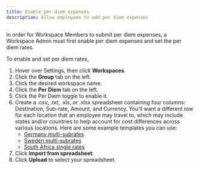 ```yaml
---
title: Enable per diem expenses
description: Allow employees to add per diem expenses
---
```

<div id="expensify-classic" markdown="1">

In order for Workspace Members to submit per diem expenses, a Workspace Admin must first enable per diem expenses and set the per diem rates. 

To enable and set per diem rates,

1. Hover over Settings, then click **Workspaces**. 
2. Click the **Group** tab on the left. 
3. Click the desired workspace name. 
4. Click the **Per Diem** tab on the left. 
5. Click the Per Diem toggle to enable it. 
6. Create a .csv, .txt, .xls, or .xlsx spreadsheet containing four columns: Destination, Sub-rate, Amount, and Currency. You’ll want a different row for each location that an employee may travel to, which may include states and/or countries to help account for cost differences across various locations. Here are some example templates you can use:
   - [Germany multi-subrates](https://community.expensify.com/home/leaving?allowTrusted=1&target=https%3A%2F%2Fs3-us-west-1.amazonaws.com%2Fconcierge-responses-expensify-com%2Fuploads%252F1596692482998-Germany%2B-%2BPer%2BDiem.csv)
   - [Sweden multi-subrates](https://community.expensify.com/home/leaving?allowTrusted=1&target=https%3A%2F%2Fs3-us-west-1.amazonaws.com%2Fconcierge-responses-expensify-com%2Fuploads%252F1604410653223-Swedish%2BPer%2BDiem%2BRates.csv)
   - [South Africa single rates](https://community.expensify.com/home/leaving?allowTrusted=1&target=https%3A%2F%2Fs3-us-west-1.amazonaws.com%2Fconcierge-responses-expensify-com%2Fuploads%252F1596692413995-SA%2BPer%2BDiem%2BRates.csv)
7. Click **Import from spreadsheet**. 
8. Click **Upload** to select your spreadsheet.

</div>
